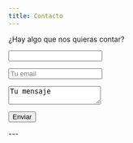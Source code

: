 ```yaml
---
title: Contacto
---
```


¿Hay algo que nos quieras contar?

<form>
<p><input type="text" placeholder=""></p>
<p><input type="text" placeholder="Tu email"></p>
<p><textarea>Tu mensaje</textarea></p>
<p><input type="submit" value="Enviar"></p>
</form>
---
